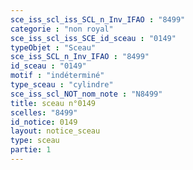 ```yaml
---
sce_iss_scl_iss_SCL_n_Inv_IFAO : "8499"
categorie : "non royal"
sce_iss_scl_iss_SCE_id_sceau : "0149"
typeObjet : "Sceau"
sce_iss_SCL_n_Inv_IFAO : "8499"
id_sceau : "0149"
motif : "indéterminé"
type_sceau : "cylindre"
sce_iss_scl_NOT_nom_note : "N8499"
title: sceau n°0149
scelles: "8499"
id_notice: 0149
layout: notice_sceau
type: sceau
partie: 1
---
```

